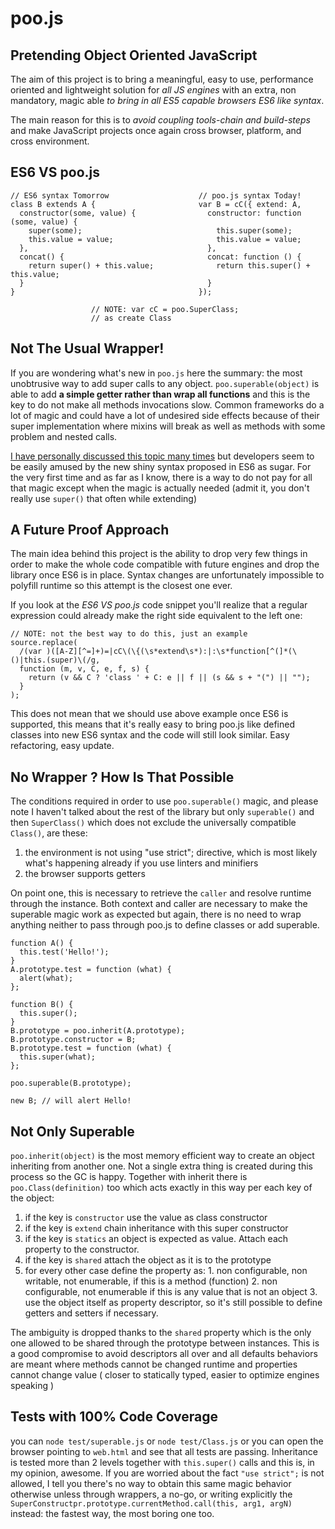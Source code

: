 poo.js
======

Pretending Object Oriented JavaScript
-------------------------------------

The aim of this project is to bring a meaningful, easy to use, performance oriented and lightweight solution for *all JS engines* with an extra, non mandatory, magic able *to bring in all ES5 capable browsers ES6 like syntax*.

The main reason for this is to *avoid coupling tools-chain and build-steps* and make JavaScript projects once again cross browser, platform, and cross environment.


ES6 VS poo.js
-------------

    // ES6 syntax Tomorrow                    // poo.js syntax Today!
    class B extends A {                       var B = cC({ extend: A,
      constructor(some, value) {                constructor: function (some, value) {
        super(some);                              this.super(some);
        this.value = value;                       this.value = value;
      },                                        },
      concat() {                                concat: function () {
        return super() + this.value;              return this.super() + this.value;
      }                                         }
    }                                         });

                      // NOTE: var cC = poo.SuperClass;
                      // as create Class


Not The Usual Wrapper!
----------------------
If you are wondering what's new in `poo.js` here the summary: the most unobtrusive way to add super calls to any object.
`poo.superable(object)` is able to add **a simple getter rather than wrap all functions** and this is the key to do not make all methods invocations slow.
Common frameworks do a lot of magic and could have a lot of undesired side effects because of their super implementation where mixins will break as well as methods with some problem and nested calls.

[I have personally discussed this topic many times](http://webreflection.blogspot.com/2010/01/javascript-super-bullshit.html) but developers seem to be easily amused by the new shiny syntax proposed in ES6 as sugar.
For the very first time and as far as I know, there is a way to do not pay for all that magic except when the magic is actually needed (admit it, you don't really use `super()` that often while extending)


A Future Proof Approach
-----------------------
The main idea behind this project is the ability to drop very few things in order to make the whole code compatible with future engines and drop the library once ES6 is in place. Syntax changes are unfortunately impossible to polyfill runtime so this attempt is the closest one ever.

If you look at the *ES6 VS poo.js* code snippet you'll realize that a regular expression could already make the right side equivalent to the left one:

    // NOTE: not the best way to do this, just an example
    source.replace(
      /(var )([A-Z][^=]+)=|cC\(\{(\s*extend\s*):|:\s*function[^(]*(\()|this.(super)\(/g,
      function (m, v, C, e, f, s) {
        return (v && C ? 'class ' + C: e || f || (s && s + "(") || "");
      }
    );

This does not mean that we should use above example once ES6 is supported, this means that it's really easy to bring poo.js like defined classes into new ES6 syntax and the code will still look similar. Easy refactoring, easy update.


No Wrapper ? How Is That Possible
---------------------------------
The conditions required in order to use `poo.superable()` magic, and please note I haven't talked about the rest of the library but only `superable()` and then `SuperClass()` which does not exclude the universally compatible `Class()`, are these:

  1. the environment is not using "use strict"; directive, which is most likely what's happening already if you use linters and minifiers
  2. the browser supports getters

On point one, this is necessary to retrieve the `caller` and resolve runtime through the instance.
Both context and caller are necessary to make the superable magic work as expected but again, there is no need to wrap anything neither to pass through poo.js to define classes or add superable.

    function A() {
      this.test('Hello!');
    }
    A.prototype.test = function (what) {
      alert(what);
    };

    function B() {
      this.super();
    }
    B.prototype = poo.inherit(A.prototype);
    B.prototype.constructor = B;
    B.prototype.test = function (what) {
      this.super(what);
    };

    poo.superable(B.prototype);

    new B; // will alert Hello!


Not Only Superable
------------------
`poo.inherit(object)` is the most memory efficient way to create an object inheriting from another one. Not a single extra thing is created during this process so the GC is happy.
Together with inherit there is `poo.Class(definition)` too which acts exactly in this way per each key of the object:

  1. if the key is `constructor` use the value as class constructor
  2. if the key is `extend` chain inheritance with this super constructor
  3. if the key is `statics` an object is expected as value. Attach each property to the constructor.
  3. if the key is `shared` attach the object as it is to the prototype
  4. for every other case define the property as:
    1. non configurable, non writable, not enumerable, if this is a method (function)
    2. non configurable, not enumerable if this is any value that is not an object
    3. use the object itself as property descriptor, so it's still possible to define getters and setters if necessary.

The ambiguity is dropped thanks to the `shared` property which is the only one allowed to be shared through the prototype between instances.
This is a good compromise to avoid descriptors all over and all defaults behaviors are meant where methods cannot be changed runtime and properties cannot change value ( closer to statically typed, easier to optimize engines speaking )


Tests with 100% Code Coverage
-----------------------------
you can `node test/superable.js` or `node test/Class.js` or you can open the browser pointing to `web.html` and see that all tests are passing.
Inheritance is tested more than 2 levels together with `this.super()` calls and this is, in my opinion, awesome.
If you are worried about the fact `"use strict";` is not allowed, I tell you there's no way to obtain this same magic behavior otherwise unless through wrappers, a no-go, or writing explicitly the `SuperConstructpr.prototype.currentMethod.call(this, arg1, argN)` instead: the fastest way, the most boring one too.





